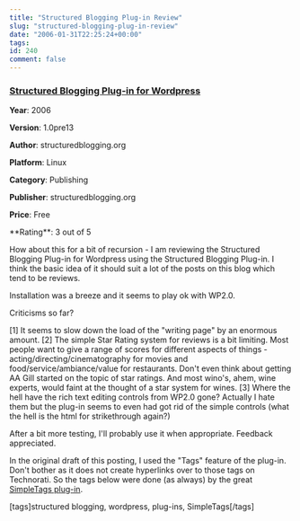 ```yaml
---
title: "Structured Blogging Plug-in Review"
slug: "structured-blogging-plug-in-review"
date: "2006-01-31T22:25:24+00:00"
tags:
id: 240
comment: false
---
```


  <div class='hreview'>   <div>     

### [Structured Blogging Plug-in for Wordpress](http://structuredblogging.org/)

**Year**: 2006

**Version**: 1.0pre13

**Author**: structuredblogging.org

**Platform**: Linux

**Category**: Publishing

**Publisher**: structuredblogging.org

**Price**: Free
   </div>    <div>**Rating**: <span class="rating">3</span> out of 5<div class="sb-fullstar"> </div><div class="sb-fullstar"> </div><div class="sb-fullstar"> </div><div class="sb-emptystar"> </div><div class="sb-emptystar"> </div></div>   <div class='description'>

How about this for a bit of recursion - I am reviewing the Structured Blogging Plug-in for Wordpress using the Structured Blogging Plug-in. I think the basic idea of it should suit a lot of the posts on this blog which tend to be reviews. 

Installation was a breeze and it seems to play ok with WP2.0.

Criticisms so far? 

[1] It seems to slow down the load of the "writing page" by an enormous amount. 
[2] The simple Star Rating system for reviews is a bit limiting. Most people want to give a range of scores for different aspects of things - acting/directing/cinematography for movies and food/service/ambiance/value for restaurants. Don't even think about getting AA Gill started on the topic of star ratings. And most wino's, ahem, wine experts, would faint at the thought of a star system for wines.
[3] Where the hell have the rich text editing controls from WP2.0 gone? Actually I hate them but the plug-in seems to even had got rid of the simple controls (what the hell is the html for strikethrough again?)

After a bit more testing, I'll probably use it when appropriate. Feedback appreciated.

In the original draft of this posting, I used the "Tags" feature of the plug-in. Don't bother as it does not create hyperlinks over to those tags on Technorati. So the tags below were done (as always) by the great [SimpleTags plug-in](http://www.broobles.com/scripts/simpletags/).

[tags]structured blogging, wordpress, plug-ins, SimpleTags[/tags]
</div>     </div>
<script type="application/x-subnode; charset=utf-8">
       <!-- the following is structured blog data for machine readers. -->
       <subnode xmlns:data-view="http://www.w3.org/2003/g/data-view#" data-view:transformation="http://structuredblogging.org/subnode-to-rdf-interpreter.xsl" xmlns="http://www.structuredblogging.org/xmlns#subnode">
            <xml-structured-blog-entry xmlns="http://www.structuredblogging.org/xmlns">
              <generator id="wpsb-1" type="x-wpsb-post" version="1"/><review type="review/software"><subject name="Structured Blogging Plug-in for Wordpress" author="structuredblogging.org" year="2006" price="Free" version="1.0pre13" platform="linux" category="publishing" publisher="structuredblogging.org" url="http://structuredblogging.org/"/><rating max="5" min="0">3</rating><description>How about this for a bit of recursion - I am reviewing the Structured Blogging Plug-in for Wordpress using the Structured Blogging Plug-in. I think the basic idea of it should suit a lot of the posts on this blog which tend to be reviews. 

Installation was a breeze and it seems to play ok with WP2.0.

Criticisms so far? 

[1] It seems to slow down the load of the  writing page  by an enormous amount. 
[2] The simple Star Rating system for reviews is a bit limiting. Most people want to give a range of scores for different aspects of things - acting/directing/cinematography for movies and food/service/ambiance/value for restaurants. Don't even think about getting AA Gill started on the topic of star ratings. And most wino's, ahem, wine experts, would faint at the thought of a star system for wines.
[3] Where the hell have the rich text editing controls from WP2.0 gone? Actually I hate them but the plug-in seems to even had got rid of the simple controls (what the hell is the html for strikethrough again?)

After a bit more testing, I'll probably use it when appropriate. Feedback appreciated.

In the original draft of this posting, I used the  Tags  feature of the plug-in. Don't bother as it does not create hyperlinks over to those tags on Technorati. So the tags below were done (as always) by the great &lt;a href= http://www.broobles.com/scripts/simpletags/ &gt;SimpleTags plug-in&lt;/a&gt;.

[tags]structured blogging, wordpress, plug-ins, SimpleTags[/tags]</description></review>
            </xml-structured-blog-entry>
       </subnode>
       </script>
